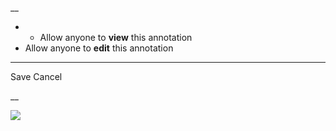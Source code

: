 __

  *   * Allow anyone to **view** this annotation
  * Allow anyone to **edit** this annotation



* * *

Save Cancel

__




![](https://bat.bing.com/action/0?ti=56018282&Ver=2&mid=2ea5c6b0-e6ce-4ef8-a64f-7c70cfd83d5b&sid=201ffde0635411ee902411d77b750559&vid=20202bf0635411ee9ac03f2e618b0b9f&vids=0&msclkid=N&pi=0&lg=en-US&sw=800&sh=600&sc=24&nwd=1&tl=Shortform%20%7C%20A%20Brief%20History%20of%20Time&p=https%3A%2F%2Fwww.shortform.com%2Fapp%2Fbook%2Fa-brief-history-of-time%2F1-page-summary&r=&lt=400&evt=pageLoad&sv=1&rn=439727)
